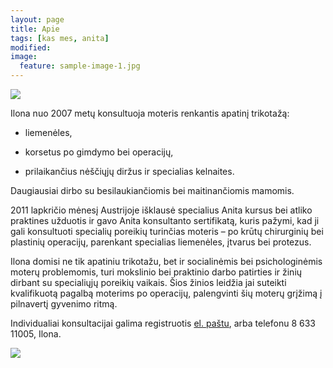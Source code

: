 ```yaml
---
layout: page
title: Apie
tags: [kas mes, anita]
modified: 
image:
  feature: sample-image-1.jpg
---
```


<img src="{{ site.url }}/images/ilona.jpg">

Ilona nuo 2007 metų konsultuoja moteris renkantis apatinį trikotažą:

  * liemenėles,

  * korsetus po gimdymo bei operacijų,

  * prilaikančius nėščiųjų diržus ir specialias kelnaites.

Daugiausiai dirbo su besilaukiančiomis bei maitinančiomis mamomis.

2011 lapkričio mėnesį Austrijoje išklausė specialius Anita kursus bei atliko praktines užduotis ir gavo Anita konsultanto sertifikatą, kuris pažymi, kad ji gali konsultuoti specialių poreikių turinčias moteris – po krūtų chirurginių bei plastinių operacijų, parenkant specialias liemenėles, įtvarus bei protezus.

Ilona domisi ne tik apatiniu trikotažu, bet ir socialinėmis bei psichologinėmis moterų problemomis, turi mokslinio bei praktinio darbo patirties ir žinių dirbant su specialiųjų poreikių vaikais. Šios žinios leidžia jai suteikti kvalifikuotą pagalbą moterims po operacijų, palengvinti šių moterų grįžimą į pilnavertį gyvenimo ritmą.

Individualiai konsultacijai galima registruotis [el. paštu](mailto:eitne@eitne.lt), arba telefonu 8 633 11005, Ilona.

<img src="{{ site.url }}/images/ilona-sertifikatas.png">

